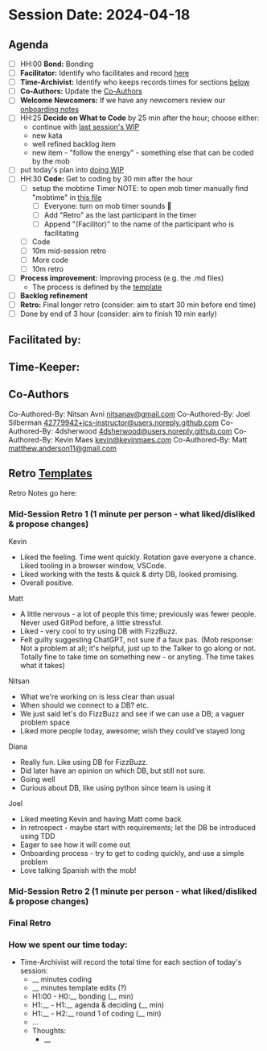 # Session Date: 2024-04-18

## Agenda

- [ ] HH:00 **Bond:** Bonding
- [ ] **Facilitator:** Identify who facilitates and record [here](#facilitated-by)
- [ ] **Time-Archivist:** Identify who keeps records times for sections [below](#how-we-spent-our-time-today)
- [ ] **Co-Authors:** Update the [Co-Authors](#co-authors) 
- [ ] **Welcome Newcomers:** If we have any newcomers review our [onboarding notes](../docs/onboarding-notes.md)
- [ ] HH:25 **Decide on What to Code** by 25 min after the hour; choose either:
    - continue with [last session's WIP](../docs/backlog.md#doing-wip)
    - new kata
    - well refined backlog item
    - new item - "follow the energy" - something else that can be coded by the mob
- [ ] put today's plan into [doing WIP](../docs/backlog.md#doing-wip)
- [ ] HH:30 **Code:** Get to coding by 30 min after the hour 
  - [ ] setup the mobtime Timer
        NOTE: to open mob timer manually find "mobtime" in [this file](../.gitpod.yml)
    - [ ] Everyone: turn on mob timer sounds 📣
    - [ ] Add "Retro" as the last participant in the timer
    - [ ] Append "(Facilitor)" to the name of the participant who is facilitating
  - [ ] Code
  - [ ] 10m mid-session retro
  - [ ] More code
  - [ ] 10m retro
- [ ] **Process improvement:** Improving process (e.g. the .md files)
  - The process is defined by the [template](./session-notes-YYYY-MM-DD.md)
- [ ] **Backlog refinement**
- [ ] **Retro:** Final longer retro (consider: aim to start 30 min before end time)
- [ ] Done by end of 3 hour (consider: aim to finish 10 min early)

## Facilitated by:

## Time-Keeper:

## Co-Authors
Co-Authored-By: Nitsan Avni <nitsanav@gmail.com>
Co-Authored-By: Joel Silberman <42779942+jcs-instructor@users.noreply.github.com>
Co-Authored-By: 4dsherwood <4dsherwood@users.noreply.github.com>
Co-Authored-By: Kevin Maes <kevin@kevinmaes.com>
Co-Authored-By: Matt <matthew.anderson11@gmail.com>

## Retro [Templates](../docs/retro-templates.md)

Retro Notes go here:

### Mid-Session Retro 1 (1 minute per person - what liked/disliked & propose changes)

Kevin
- Liked the feeling. Time went quickly. Rotation gave everyone a chance. Liked tooling in a browser window, VSCode. 
- Liked working with the tests & quick & dirty DB, looked promising.
- Overall positive.

Matt
- A little nervous - a lot of people this time; previously was fewer people. Never used GitPod before, a little stressful.
- Liked - very cool to try using DB with FizzBuzz.
- Felt guilty suggesting ChatGPT, not sure if a faux pas. (Mob response: Not a problem at all; it's helpful, just up to the Talker to go along or not. Totally fine to take time on something new - or anyting. The time takes what it takes)

Nitsan
- What we're working on is less clear than usual
- When should we connect to a DB? etc.
- We just said let's do FizzBuzz and see if we can use a DB; a vaguer problem space
- Liked more people today, awesome; wish they could've stayed long

Diana
- Really fun. Like using DB for FizzBuzz.
- Did later have an opinion on which DB, but still not sure.
- Going well
- Curious about DB, like using python since team is using it

Joel
- Liked meeting Kevin and having Matt come back
- In retrospect - maybe start with requirements; let the DB be introduced using TDD
- Eager to see how it will come out
- Onboarding process - try to get to coding quickly, and use a simple problem
- Love talking Spanish with the mob!


### Mid-Session Retro 2 (1 minute per person - what liked/disliked & propose changes)

### Final Retro

### How we spent our time today:
- Time-Archivist will record the total time for each section of today's session:
  - __ minutes coding
  - __ minutes template edits (?)
  - H1:00 - H0:__ bonding            (__ min)
  - H1:__ - H1:__ agenda & deciding  (__ min)
  - H1:__ - H2:__ round 1 of coding  (__ min)
  - ...
  - Thoughts:
    - __
